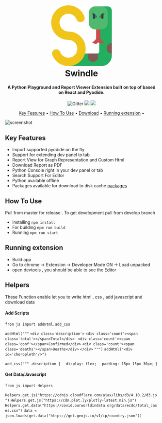 <h1 align="center">
<br>
<a><img src="https://raw.githubusercontent.com/Mario2334/swindle/master/ide/public/images/letter-s.png" width="200"></a>
<br>
  Swindle
<br>
</h1>
<h4 align="center">A Python Playground and Report Viewer Extension built on top of based on React and Pyodide.</h4>
<p align="center">

  <img src="https://img.shields.io/badge/python-v3.7.4-informational" alt="Gitter">
  <a href="https://gitter.im/swindle-python/community"><img src=https://badges.gitter.im/swindle-python/community.svg"></a>
  <a href="https://saythanks.io/to/sanketm221995%40yahoo.co.in">
      <img src="https://img.shields.io/badge/SayThanks.io-%E2%98%BC-1EAEDB.svg">
  </a>
  
</p>
<p align="center">
  <a href="#key-features">Key Features</a> •
  <a href="#how-to-use">How To Use</a> •
  <a href="#download">Download</a> •
  <a href="#running-extension">Running extension</a> •

</p>

![screenshot](https://raw.githubusercontent.com/Mario2334/swindle/master/ide/public/images/walkthrough.gif)

## Key Features

* Import supported pyodide on the fly
* Support for extending dev panel to tab
* Report View for Graph Representation and Custom Html
* Download Report as PDF
* Python Console right in your dev panel or tab
* Search Support For Editor
* Python available offline
* Packages available for download to disk cache [packages](https://github.com/iodide-project/pyodide/tree/master/packages)

## How To Use
Pull from master for release . To get development pull from develop branch
* Installing `npm install`
* For building `npm run build`
* Running `npm run start`

## Running extension

* Build app
* Go to chrome -> Extension -> Developer Mode ON -> Load unpacked
* open devtools , you should be able to see the Editor

## Helpers

These Function enable let you to write html , css , add javascript and 
download data

#### Add Scripts
`from js import addHtml,add_css`
 
 `addHtml("""`
 `<div class='description'>`
   `<div class='count'><span class='total'></span>Total</div>`
  ` <div class='count'><span class='conf'></span>Confirmed</div>`
   `<div class='count'><span class='deaths'></span>Deaths</div>`
 `</div>`
 `""")`
 `addHtml("<div id='choropleth'/>")`
 
 `add_css("""`
 `.description {`
 `  display: flex;`
 `  padding: 15px 15px 30px;`
 `} `

#### Get Data/Javascript

 `from js import Helpers`
 
 `Helpers.get.js("https://cdnjs.cloudflare.com/ajax/libs/d3/4.10.2/d3.js")`
 `Helpers.get.js("https://cdn.plot.ly/plotly-latest.min.js")`
 `Helpers.get.data("https://covid.ourworldindata.org/data/ecdc/total_cases.csv")`
 `data = json.loads(get.data("https://get.geojs.io/v1/ip/country.json"))`
 
    
 
 
